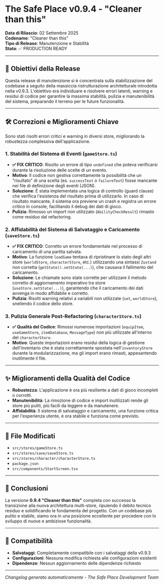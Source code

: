 # The Safe Place v0.9.4 - "Cleaner than this"

**Data di Rilascio**: 02 Settembre 2025  
**Codename**: "Cleaner than this"  
**Tipo di Release**: Manutenzione e Stabilità  
**Stato**: ✅ PRODUCTION READY  

---

## 🎯 Obiettivi della Release

Questa release di manutenzione si è concentrata sulla stabilizzazione del codebase a seguito della massiccia ristrutturazione architetturale introdotta nella v0.9.3. L'obiettivo era individuare e risolvere errori latenti, warning e residui di codice per garantire la massima stabilità, pulizia e manutenibilità del sistema, preparando il terreno per le future funzionalità.

---

## 🛠️ Correzioni e Miglioramenti Chiave

Sono stati risolti errori critici e warning in diversi store, migliorando la robustezza complessiva dell'applicazione.

### 1. Stabilità del Sistema di Eventi (`gameStore.ts`)

- **✅ FIX CRITICO**: Risolto un errore di tipo `undefined` che poteva verificarsi durante la risoluzione delle scelte di un evento.
- **Motivo**: Il codice non gestiva correttamente la possibilità che un "risultato" di una scelta (es. `successText` o `failureText`) fosse mancante nei file di definizione degli eventi (JSON).
- **Soluzione**: È stata implementata una logica di controllo (guard clause) che verifica l'esistenza del risultato prima di utilizzarlo. In caso di risultato mancante, il sistema ora previene un crash e registra un errore critico in console, facilitando il debug dei dati di gioco.
- **Pulizia**: Rimosso un import non utilizzato (`AbilityCheckResult`) rimasto come residuo dal refactoring.

### 2. Affidabilità del Sistema di Salvataggio e Caricamento (`saveStore.ts`)

- **✅ FIX CRITICO**: Corretto un errore fondamentale nel processo di caricamento di una partita salvata.
- **Motivo**: La funzione `loadGame` tentava di ripristinare lo stato degli altri store (`worldStore`, `characterStore`, etc.) utilizzando una sintassi `Zustand` non corretta (`getState().setState(...)`), che causava il fallimento del caricamento.
- **Soluzione**: Le chiamate sono state corrette per utilizzare il metodo corretto di aggiornamento imperativo tra store (`useStore.setState(...)`), garantendo che il caricamento dei dati avvenga in modo affidabile e corretto.
- **Pulizia**: Risolti warning relativi a variabili non utilizzate (`set`, `worldStore`), snellendo il codice dello store.

### 3. Pulizia Generale Post-Refactoring (`characterStore.ts`)

- **✅ Qualità del Codice**: Rimossi numerose importazioni (`equipItem`, `useGameStore`, `itemDatabase`, `MessageType`) non più utilizzate all'interno del `characterStore`.
- **Motivo**: Queste importazioni erano residui della logica di gestione dell'inventario che è stata correttamente spostata nell'`inventoryStore` durante la modularizzazione, ma gli import erano rimasti, appesantendo inutilmente il file.

---

## ✨ Miglioramenti della Qualità del Codice

- **Robustezza**: L'applicazione è ora più resiliente a dati di gioco incompleti o corrotti.
- **Manutenibilità**: La rimozione di codice e import inutilizzati rende gli store più puliti, più facili da leggere e da manutenere.
- **Affidabilità**: Il sistema di salvataggio e caricamento, una funzione critica per l'esperienza utente, è ora stabile e funziona come previsto.

---

## 📁 File Modificati

- `src/stores/gameStore.ts`
- `src/stores/save/saveStore.ts`
- `src/stores/character/characterStore.ts`
- `package.json`
- `src/components/StartScreen.tsx`

---

## 🎉 Conclusioni

La versione **0.9.4 "Cleaner than this"** completa con successo la transizione alla nuova architettura multi-store, ripulendo il debito tecnico residuo e solidificando le fondamenta del progetto. Con un codebase più pulito e stabile, siamo ora in una posizione eccellente per procedere con lo sviluppo di nuove e ambiziose funzionalità.

---

## 🔄 Compatibilità

- **Salvataggi**: Completamente compatibile con i salvataggi della v0.9.3
- **Configurazioni**: Nessuna modifica richiesta alle configurazioni esistenti
- **Dipendenze**: Nessun aggiornamento delle dipendenze richiesto

---

*Changelog generato automaticamente - The Safe Place Development Team*